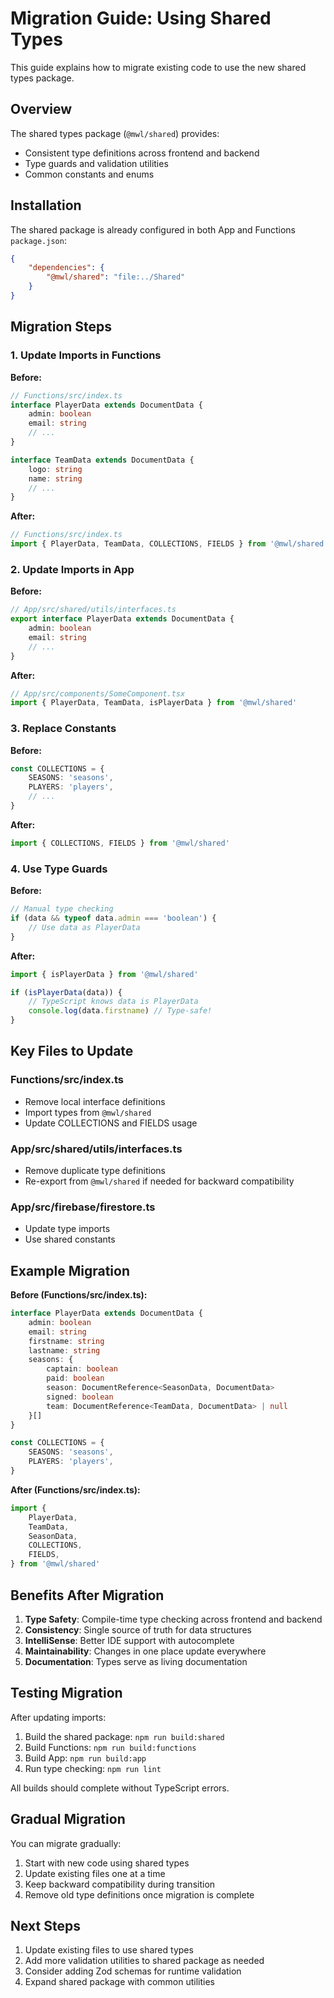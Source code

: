 # Migration Guide: Using Shared Types

This guide explains how to migrate existing code to use the new shared types package.

## Overview

The shared types package (`@mwl/shared`) provides:

- Consistent type definitions across frontend and backend
- Type guards and validation utilities
- Common constants and enums

## Installation

The shared package is already configured in both App and Functions `package.json`:

```json
{
	"dependencies": {
		"@mwl/shared": "file:../Shared"
	}
}
```

## Migration Steps

### 1. Update Imports in Functions

**Before:**

```typescript
// Functions/src/index.ts
interface PlayerData extends DocumentData {
	admin: boolean
	email: string
	// ...
}

interface TeamData extends DocumentData {
	logo: string
	name: string
	// ...
}
```

**After:**

```typescript
// Functions/src/index.ts
import { PlayerData, TeamData, COLLECTIONS, FIELDS } from '@mwl/shared'
```

### 2. Update Imports in App

**Before:**

```typescript
// App/src/shared/utils/interfaces.ts
export interface PlayerData extends DocumentData {
	admin: boolean
	email: string
	// ...
}
```

**After:**

```typescript
// App/src/components/SomeComponent.tsx
import { PlayerData, TeamData, isPlayerData } from '@mwl/shared'
```

### 3. Replace Constants

**Before:**

```typescript
const COLLECTIONS = {
	SEASONS: 'seasons',
	PLAYERS: 'players',
	// ...
}
```

**After:**

```typescript
import { COLLECTIONS, FIELDS } from '@mwl/shared'
```

### 4. Use Type Guards

**Before:**

```typescript
// Manual type checking
if (data && typeof data.admin === 'boolean') {
	// Use data as PlayerData
}
```

**After:**

```typescript
import { isPlayerData } from '@mwl/shared'

if (isPlayerData(data)) {
	// TypeScript knows data is PlayerData
	console.log(data.firstname) // Type-safe!
}
```

## Key Files to Update

### Functions/src/index.ts

- Remove local interface definitions
- Import types from `@mwl/shared`
- Update COLLECTIONS and FIELDS usage

### App/src/shared/utils/interfaces.ts

- Remove duplicate type definitions
- Re-export from `@mwl/shared` if needed for backward compatibility

### App/src/firebase/firestore.ts

- Update type imports
- Use shared constants

## Example Migration

**Before (Functions/src/index.ts):**

```typescript
interface PlayerData extends DocumentData {
	admin: boolean
	email: string
	firstname: string
	lastname: string
	seasons: {
		captain: boolean
		paid: boolean
		season: DocumentReference<SeasonData, DocumentData>
		signed: boolean
		team: DocumentReference<TeamData, DocumentData> | null
	}[]
}

const COLLECTIONS = {
	SEASONS: 'seasons',
	PLAYERS: 'players',
}
```

**After (Functions/src/index.ts):**

```typescript
import {
	PlayerData,
	TeamData,
	SeasonData,
	COLLECTIONS,
	FIELDS,
} from '@mwl/shared'
```

## Benefits After Migration

1. **Type Safety**: Compile-time type checking across frontend and backend
2. **Consistency**: Single source of truth for data structures
3. **IntelliSense**: Better IDE support with autocomplete
4. **Maintainability**: Changes in one place update everywhere
5. **Documentation**: Types serve as living documentation

## Testing Migration

After updating imports:

1. Build the shared package: `npm run build:shared`
2. Build Functions: `npm run build:functions`
3. Build App: `npm run build:app`
4. Run type checking: `npm run lint`

All builds should complete without TypeScript errors.

## Gradual Migration

You can migrate gradually:

1. Start with new code using shared types
2. Update existing files one at a time
3. Keep backward compatibility during transition
4. Remove old type definitions once migration is complete

## Next Steps

1. Update existing files to use shared types
2. Add more validation utilities to shared package as needed
3. Consider adding Zod schemas for runtime validation
4. Expand shared package with common utilities
